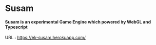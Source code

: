 # Susam
#### Susam is an experimental Game Engine which powered by WebGL and Typescript 

URL : https://ek-susam.herokuapp.com/
